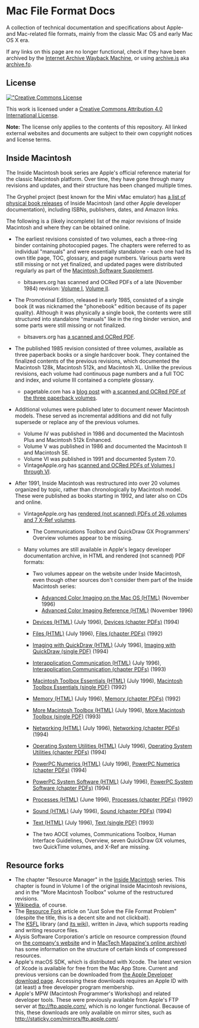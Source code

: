 # Mac File Format Docs

A collection of technical documentation and specifications about Apple- and Mac-related file formats, mainly from the classic Mac OS and early Mac OS X era.

If any links on this page are no longer functional, check if they have been archived by the [Internet Archive Wayback Machine](https://archive.org/web/), or using [archive.is](http://archive.is/) aka [archive.fo](https://archive.fo/).

## License

[!["Creative Commons License](https://i.creativecommons.org/l/by/4.0/88x31.png)](https://creativecommons.org/licenses/by/4.0/)

This work is licensed under a [Creative Commons Attribution 4.0 International License](https://creativecommons.org/licenses/by/4.0/).

**Note:** The license only applies to the contents of this repository. All linked external websites and documents are subject to their own copyright notices and license terms.

## Inside Macintosh

The Inside Macintosh book series are Apple's official reference material for the classic Macintosh platform. Over time, they have gone through many revisions and updates, and their structure has been changed multiple times.

The Gryphel project (best known for the Mini vMac emulator) has [a list of physical book releases](https://www.gryphel.com/c/books/appledev.html) of Inside Macintosh (and other Apple developer documentation), including ISBNs, publishers, dates, and Amazon links.

The following is a (likely incomplete) list of the major revisions of Inside Macintosh and where they can be obtained online.

* The earliest revisions consisted of two volumes, each a three-ring binder containing photocopied pages. The chapters were referred to as individual "manuals" and were essentially standalone - each one had its own title page, TOC, glossary, and page numbers. Various parts were still missing or not yet finalized, and updated pages were distributed regularly as part of the [Macintosh Software Supplement](https://macgui.com/news/article.php?t=447).

	* bitsavers.org has scanned and OCRed PDFs of a late (November 1984) revision: [Volume I](http://bitsavers.org/pdf/apple/mac/Inside_Macintosh_Vol_1_1984.pdf), [Volume II](http://bitsavers.org/pdf/apple/mac/Inside_Macintosh_Vol_2_1984.pdf).

* The Promotional Edition, released in early 1985, consisted of a single book (it was nicknamed the "phonebook" edition because of its paper quality). Although it was physically a single book, the contents were still structured into standalone "manuals" like in the ring binder version, and some parts were still missing or not finalized.

	* bitsavers.org has [a scanned and OCRed PDF](http://bitsavers.org/pdf/apple/mac/Inside_Macintosh_Promotional_Edition_1985.pdf).

* The published 1985 revision consisted of three volumes, available as three paperback books or a single hardcover book. They contained the finalized contents of the previous revisions, which documented the Macintosh 128k, Macintosh 512k, and Macintosh XL. Unlike the previous revisions, each volume had continuous page numbers and a full TOC and index, and volume III contained a complete glossary.

	* pagetable.com has a [blog post](http://www.pagetable.com/?p=50) with [a scanned and OCRed PDF of the three paperback volumes](http://www.weihenstephan.org/~michaste/pagetable/mac/Inside_Macintosh.pdf).

* Additional volumes were published later to document newer Macintosh models. These served as incremental additions and did not fully supersede or replace any of the previous volumes.

	* Volume IV was published in 1986 and documented the Macintosh Plus and Macintosh 512k Enhanced.
	* Volume V was published in 1986 and documented the Macintosh II and Macintosh SE.
	* Volume VI was published in 1991 and documented System 7.0.
	* VintageApple.org has [scanned and OCRed PDFs of Volumes I through VI](https://vintageapple.org/inside_o/).

* After 1991, Inside Macintosh was restructured into over 20 volumes organized by topic, rather than chronologically by Macintosh model. These were published as books starting in 1992, and later also on CDs and online.

	* VintageApple.org has [rendered (not scanned) PDFs of 26 volumes and 7 X-Ref volumes](https://vintageapple.org/inside_r/).
	
		* The Communications Toolbox and QuickDraw GX Programmers' Overview volumes appear to be missing.
	
	* Many volumes are still available in Apple's legacy developer documentation archive, in HTML and rendered (not scanned) PDF formats:
	
		* Two volumes appear on the website under Inside Macintosh, even though other sources don't consider them part of the Inside Macintosh series:
		
			* [Advanced Color Imaging on the Mac OS (HTML)](https://developer.apple.com/library/archive/documentation/mac/ACI/ACI-2.html) (November 1996)
			* [Advanced Color Imaging Reference (HTML)](https://developer.apple.com/library/archive/documentation/mac/ACIReference/ACIReference-2.html) (November 1996)
		
		* [Devices (HTML)](https://developer.apple.com/library/archive/documentation/mac/Devices/Devices-2.html) (July 1996), [Devices (chapter PDFs)](https://developer.apple.com/library/archive/documentation/mac/pdf/Devices/pdf.html) (1994)
		* [Files (HTML)](https://developer.apple.com/library/archive/documentation/mac/Files/Files-2.html) (July 1996), [Files (chapter PDFs)](https://developer.apple.com/library/archive/documentation/mac/pdf/Files/pdf.html) (1992)
		* [Imaging with QuickDraw (HTML)](https://developer.apple.com/library/archive/documentation/mac/QuickDraw/QuickDraw-2.html) (July 1996), [Imaging with QuickDraw (single PDF)](https://developer.apple.com/library/archive/documentation/mac/pdf/ImagingWithQuickDraw.pdf) (1994)
		* [Interapplication Communication (HTML)](https://developer.apple.com/library/archive/documentation/mac/IAC/IAC-2.html) (July 1996), [Interapplication Communication (chapter PDFs)](https://developer.apple.com/library/archive/documentation/mac/pdf/Interapplication_Communication/pdf.html) (1993)
		* [Macintosh Toolbox Essentials (HTML)](https://developer.apple.com/library/archive/documentation/mac/Toolbox/Toolbox-2.html) (July 1996), [Macintosh Toolbox Essentials (single PDF)](https://developer.apple.com/library/archive/documentation/mac/pdf/MacintoshToolboxEssentials.pdf) (1992)
		* [Memory (HTML)](https://developer.apple.com/library/archive/documentation/mac/Memory/Memory-2.html) (July 1996), [Memory (chapter PDFs)](https://developer.apple.com/library/archive/documentation/mac/pdf/Memory/pdf.html) (1992)
		* [More Macintosh Toolbox (HTML)](https://developer.apple.com/library/archive/documentation/mac/MoreToolbox/MoreToolbox-2.html) (July 1996), [More Macintosh Toolbox (single PDF)](https://developer.apple.com/library/archive/documentation/mac/pdf/MoreMacintoshToolbox.pdf) (1993)
		* [Networking (HTML)](https://developer.apple.com/library/archive/documentation/mac/Networking/Networking-2.html) (July 1996), [Networking (chapter PDFs)](https://developer.apple.com/library/archive/documentation/mac/pdf/Networking/pdf.html) (1994)
		* [Operating System Utilities (HTML)](https://developer.apple.com/library/archive/documentation/mac/OSUtilities/OSUtilities-2.html) (July 1996), [Operating System Utilities (chapter PDFs)](https://developer.apple.com/library/archive/documentation/mac/pdf/Operating_System_Utilities/pdf.html) (1994)
		* [PowerPC Numerics (HTML)](https://developer.apple.com/library/archive/documentation/mac/PPCNumerics/PPCNumerics-2.html) (July 1996), [PowerPC Numerics (chapter PDFs)](https://developer.apple.com/library/archive/documentation/mac/pdf/PPC_Numerics.sit.hqx) (1994)
		* [PowerPC System Software (HTML)](https://developer.apple.com/library/archive/documentation/mac/PPCSoftware/PPCSoftware-2.html) (July 1996), [PowerPC System Software (chapter PDFs)](https://developer.apple.com/library/archive/documentation/mac/pdf/PPC_System_Software.sit.hqx) (1994)
		* [Processes (HTML)](https://developer.apple.com/library/archive/documentation/mac/Processes/Processes-2.html) (June 1996), [Processes (chapter PDFs)](https://developer.apple.com/library/archive/documentation/mac/pdf/Processes/pdf.html) (1992)
		* [Sound (HTML)](https://developer.apple.com/library/archive/documentation/mac/Sound/Sound-2.html) (July 1996), [Sound (chapter PDFs)](https://developer.apple.com/library/archive/documentation/mac/pdf/Sound/pdf.html) (1994)
		* [Text (HTML)](https://developer.apple.com/library/archive/documentation/mac/Text/Text-2.html) (July 1996), [Text (single PDF)](https://developer.apple.com/library/archive/documentation/mac/pdf/Text.pdf) (1993)
		* The two AOCE volumes, Communications Toolbox, Human Interface Guidelines, Overview, seven QuickDraw GX volumes, two QuickTime volumes, and X-Ref are missing.

## Resource forks

* The chapter "Resource Manager" in the [Inside Macintosh](#inside-macintosh) series. This chapter is found in Volume I of the original Inside Macintosh revisions, and in the "More Macintosh Toolbox" volume of the restructured revisions.
* [Wikipedia](https://en.wikipedia.org/wiki/Resource_fork), of course.
* The [Resource Fork](http://fileformats.archiveteam.org/wiki/Resource_Fork) article on "Just Solve the File Format Problem" (despite the title, this is a decent site and not clickbait).
* The [KSFL](https://github.com/kreativekorp/ksfl) library (and [its wiki](https://github.com/kreativekorp/ksfl/wiki/Macintosh-Resource-File-Format)), written in Java, which supports reading and writing resource files.
* Alysis Software Corporation's article on resource compression (found on [the company's website](http://www.alysis.us/arctechnology.htm) and in [MacTech Magazine's online archive](http://preserve.mactech.com/articles/mactech/Vol.09/09.01/ResCompression/index.html)) has some information on the structure of certain kinds of compressed resources.
* Apple's macOS SDK, which is distributed with Xcode. The latest version of Xcode is available for free from the Mac App Store. Current and previous versions can be downloaded from [the Apple Developer download page](https://developer.apple.com/download/more/). Accessing these downloads requires an Apple ID with (at least) a free developer program membership.
* Apple's MPW (Macintosh Programmer's Workshop) and related developer tools. These were previously available from Apple's FTP server at ftp://ftp.apple.com/, which is no longer functional. Because of this, these downloads are only available on mirror sites, such as http://staticky.com/mirrors/ftp.apple.com/.
